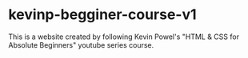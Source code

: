 # kevinp-begginer-course-v1

This is a website created by following Kevin Powel's "HTML & CSS for Absolute Beginners" youtube series course.